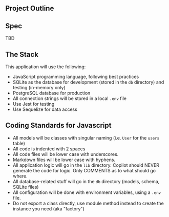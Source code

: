 ## Project Outline

## Spec

TBD

## The Stack

This application will use the following:

 - JavaScript programming language, following best practices
 - SQLite as the database for development (stored in the `db` directory) and testing (in-memory only)
 - PostgreSQL database for production
 - All connection strings will be stored in a local `.env` file
 - Use Jest for testing
 - Use Sequelize for data access

## Coding Standards for Javascript

 - All models will be classes with singular naming (i.e. `User` for the `users` table)
 - All code is indented with 2 spaces
 - All code files will be lower case with underscores.
 - Markdown files will be lower case with hyphens.
 - All application logic will go in the `lib` directory. Copilot should NEVER generate the code for logic. Only COMMENTS as to what should go where.
 - All database-related stuff will go in the `db` directory (models, schema, SQLite files)
 - All configuration will be done with environment variables, using a `.env` file.
 - Do not export a class directly, use module method instead to create the instance you need (aka "factory")